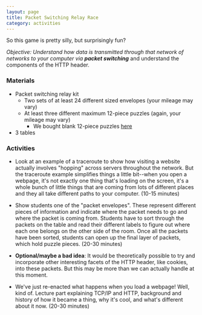 ```yaml
---
layout: page
title: Packet Switching Relay Race
category: activities
---
```


So this game is pretty silly, but surprisingly fun?

*Objective: Understand how data is transmitted through that network of networks to your computer via **packet switching*** and understand the components of the HTTP header. 

### Materials

- Packet switching relay kit
	- Two sets of at least 24 different sized envelopes (your mileage may vary)
	- At least three different maximum 12-piece puzzles (again, your mileage may vary)
		- We bought blank 12-piece puzzles [here](http://www.amazon.com/dp/B00598K8H8/ref=cm_sw_r_tw_dp_q49Twb0ZD0PMQ)
- 3 tables

### Activities

- Look at an example of a traceroute to show how visiting a website actually involves "hopping" across servers throughout the network. But the traceroute example simplifies things a little bit--when you open a webpage, it's not exactly one thing that's loading on the screen, it's a whole bunch of little things that are coming from lots of different places and they all take different paths to your computer. (10-15 minutes)

- Show students one of the "packet envelopes". These represent different pieces of information and indicate where the packet needs to go and where the packet is coming from. Students have to sort through the packets on the table and read their different labels to figure out where each one belongs on the other side of the room. Once all the packets have been sorted, students can open up the final layer of packets, which hold puzzle pieces. (20-30 minutes)

- **Optional/maybe a bad idea**: It would be theoretically possible to try and incorporate other interesting facets of the HTTP header, like cookies, into these packets. But this may be more than we can actually handle at this moment.

- We've just re-enacted what happens when you load a webpage! Well, kind of. Lecture part explaining TCP/IP and HTTP, background and history of how it became a thing, why it's cool, and what's different about it now. (20-30 minutes)
